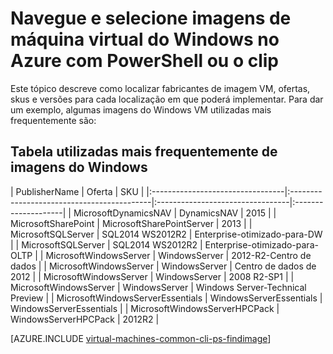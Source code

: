 <properties
   pageTitle="Navegue e selecione imagens Windows VM | Microsoft Azure"
   description="Saiba como determinar o publisher, oferta e SKU para imagens ao criar uma máquina de virtual do Windows com o modelo de implementação do Gestor de recursos."
   services="virtual-machines-windows"
   documentationCenter=""
   authors="squillace"
   manager="timlt"
   editor=""
   tags="azure-resource-manager"
   />

<tags
   ms.service="virtual-machines-windows"
   ms.devlang="na"
   ms.topic="article"
   ms.tgt_pltfrm="vm-windows"
   ms.workload="infrastructure"
   ms.date="08/23/2016"
   ms.author="rasquill"/>

# <a name="navigate-and-select-windows-virtual-machine-images-in-azure-with-powershell-or-the-cli"></a>Navegue e selecione imagens de máquina virtual do Windows no Azure com PowerShell ou o clip

Este tópico descreve como localizar fabricantes de imagem VM, ofertas, skus e versões para cada localização em que poderá implementar. Para dar um exemplo, algumas imagens do Windows VM utilizadas mais frequentemente são:

## <a name="table-of-commonly-used-windows-images"></a>Tabela utilizadas mais frequentemente de imagens do Windows


| PublisherName                        | Oferta                                 | SKU                         |
|:---------------------------------|:-------------------------------------------|:---------------------------------|:--------------------|
| MicrosoftDynamicsNAV             | DynamicsNAV                                | 2015                             |
| MicrosoftSharePoint              | MicrosoftSharePointServer                  | 2013                             |
| MicrosoftSQLServer               | SQL2014 WS2012R2                           | Enterprise-otimizado-para-DW      |
| MicrosoftSQLServer               | SQL2014 WS2012R2                           | Enterprise-otimizado-para-OLTP    |
| MicrosoftWindowsServer           | WindowsServer                              | 2012-R2-Centro de dados                  |
| MicrosoftWindowsServer           | WindowsServer                              | Centro de dados de 2012               |
| MicrosoftWindowsServer           | WindowsServer                              | 2008 R2-SP1 |
| MicrosoftWindowsServer           | WindowsServer                              | Windows Server-Technical Preview |
| MicrosoftWindowsServerEssentials | WindowsServerEssentials                    | WindowsServerEssentials          |
| MicrosoftWindowsServerHPCPack    | WindowsServerHPCPack                       | 2012R2                           |


[AZURE.INCLUDE [virtual-machines-common-cli-ps-findimage](../../includes/virtual-machines-common-cli-ps-findimage.md)]
